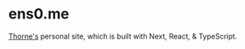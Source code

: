 # ens0.me

[Thorne's](https://github.com/existentialenso) personal site, which is built with Next, React, & TypeScript.
